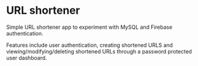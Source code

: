 # URL shortener

Simple URL shortener app to experiment with MySQL and Firebase authentication.

Features include user authentication, creating shortened URLS and viewing/modifying/deleting shortened URLs through a password protected user dashboard.